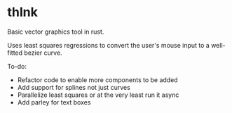 # thInk

Basic vector graphics tool in rust.

Uses least squares regressions to convert the user's mouse input to a well-fitted bezier curve.

To-do:
- Refactor code to enable more components to be added
- Add support for splines not just curves
- Parallelize least squares or at the very least run it async
- Add parley for text boxes
